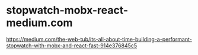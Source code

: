 # stopwatch-mobx-react-medium.com
https://medium.com/the-web-tub/its-all-about-time-building-a-performant-stopwatch-with-mobx-and-react-fast-914e376845c5
